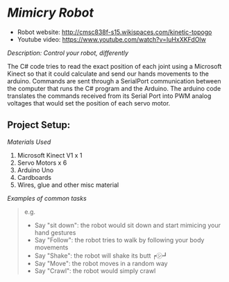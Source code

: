 # _Mimicry Robot_

- Robot website: http://cmsc838f-s15.wikispaces.com/kinetic-topogo
- Youtube video: https://www.youtube.com/watch?v=IuHxXKFdOlw

_Description: Control your robot, differently_

The C# code tries to read the exact position of each joint using a Microsoft Kinect so that it could calculate and send our hands movements to the arduino.
Commands are sent through a SerialPort communication between the computer that runs the C# program and the Arduino.
The arduino code translates the commands received from its Serial Port into PWM analog voltages that would set the position of each servo motor.

## Project Setup:

_Materials Used_ 

1. Microsoft Kinect V1 x 1
2. Servo Motors x 6
3. Arduino Uno
4. Cardboards
5. Wires, glue and other misc material

_Examples of common tasks_

> e.g.
> 
> - Say "sit down": the robot would sit down and start mimicing your hand gestures
> - Say "Follow": the robot tries to walk by following your body movements
> - Say "Shake": the robot will shake its butt ┍㋛┛
> - Say "Move": the robot moves in a random way
> - Say "Crawl": the robot would simply crawl
